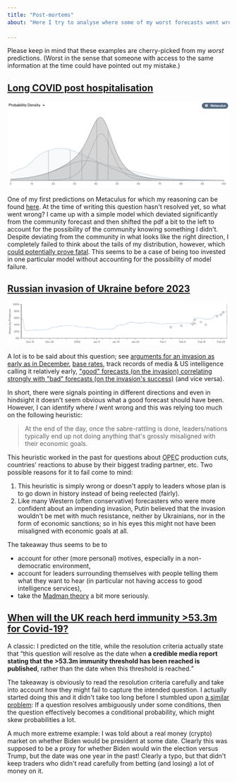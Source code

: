 ```yaml
---
title: "Post-mortems"
about: "Here I try to analyse where some of my worst forecasts went wrong."

---
```


Please keep in mind that these examples are cherry-picked from my _worst_ predictions. (Worst in the sense that someone with access to the same information at the time could have pointed out my mistake.)

## [Long COVID post hospitalisation](https://www.metaculus.com/questions/6589/long-covid-post-hospitalisation/)

![](/assets/metaculus_longcovidposthospitalisation_pdf.png)

One of my first predictions on Metaculus for which my reasoning can be found [here](https://www.metaculus.com/questions/6589/long-covid-post-hospitalisation/#comment-66160). At the time of writing this question hasn't resolved yet, so what went wrong? I came up with a simple model which deviated significantly from the community forecast and then shifted the pdf a bit to the left to account for the possibility of the community knowing something I didn't. Despite deviating from the community in what looks like the right direction, I completely failed to think about the tails of my distribution, however, which [could potentially prove fatal](https://www.metaculus.com/questions/6589/long-covid-post-hospitalisation/#comment-75918).
This seems to be a case of being too invested in one particular model without accounting for the possibility of model failure. <!--([<q>[The] tails are often dominated by model failure</q>](https://www.lesswrong.com/posts/GMCs73dCPTL8dWYGq/use-normal-predictions?commentId=rSybMo3qeQDTddqET))-->

## [Russian invasion of Ukraine before 2023](https://www.metaculus.com/questions/8898/russian-invasion-of-ukraine-before-2023/)

![](/assets/metaculus_ukraine_timeseries.png)

A lot is to be said about this question; see [arguments for an invasion as early as in December](https://twitter.com/DAlperovitch/status/1473362460673515527), [base rates](https://tellingthefuture.substack.com/p/notes-on-forecasting-the-invasion), track records of media & US intelligence calling it relatively early, ["good" forecasts (on the invasion) correlating strongly with "bad" forecasts (on the invasion's success)](https://astralcodexten.substack.com/p/ukraine-warcasting) (and vice versa).

In short, there were signals pointing in different directions and even in hindsight it doesn't seem obvious what a good forecast should have been. However, I can identify where _I_ went wrong and this was relying too much on the following heuristic:

> At the end of the day, once the sabre-rattling is done, leaders/nations typically end up not doing anything that's grossly misaligned with their economic goals. 

This heuristic worked in the past for questions about <abbr title="Organization of the Petroleum Exporting Countries">OPEC</abbr> production cuts, countries' reactions to abuse by their biggest trading partner, etc. Two possible reasons for it to fail come to mind:

1. This heuristic is simply wrong or doesn't apply to leaders whose plan is to go down in history instead of being reelected (fairly).
2. Like many Western (often conservative) forecasters who were more confident about an impending invasion, Putin believed that the invasion wouldn't be met with much resistance, neither by Ukrainians, nor in the form of economic sanctions; so in his eyes this might not have been misaligned with economic goals at all. 

The takeaway thus seems to be to
* account for other (more personal) motives, especially in a non-democratic environment,
* account for leaders surrounding themselves with people telling them what they want to hear (in particular not having access to good intelligence services),
* take the [Madman theory](https://en.wikipedia.org/wiki/Madman_theory) a bit more seriously.

<!--My reasoning for being more or less consistently below the community average was basically due to a mix of 

* not doing enough research (e.g. [this thread](https://twitter.com/DAlperovitch/status/1473362460673515527) gave solid arguments for an invasion as early as in December, but I only saw it after the invasion),
* thus relying on base rates too much (all out war being rare in Europe, Russian troops have already [occupied some areas](https://en.wikipedia.org/wiki/Occupied_territories_of_Ukraine) for a while without launching a full-blown invasion alienating the rest of Europe),
* [recency bias](https://en.wikipedia.org/wiki/Recency_bias) (see the dip around mid-February),
* thinking that media and US intelligence, not exactly having the best track record so far, are overreacting to a bluff.

I was saved (to some extent) by being aware of my ignorance and thus mostly deferring to the community.

That being said, Robert de Neufville wrote [a much more in-depth post-mortem on this question](https://tellingthefuture.substack.com/p/notes-on-forecasting-the-invasion) which is worth reading in its entirety, but I also want to present some arguments for why overly certain forecasts, despite being proven correct a posteriori, might not have been that good either: 

> <q>There are strong arguments that 85% was too high. Wars on this scale are historically rare, so we should probably be skeptical they’ll happen. It is also hard to say with certainty what will happen when it largely depends on a single person’s decision—as it did in this case—unless you have a very clear window into that person’s thinking. The fact that Putin was trying to obscure his intentions made it even harder. Russia’s actions in Georgia and Crimea foreshadowed Russia’s recent invasion of Ukraine, but those invasions were also on a significantly smaller scale. They seemed calibrated to stay below the threshold of triggering a unified international response. Even Putin’s inner circle reportedly thought he was bluffing. The US intelligence assessments that Russia would invade were compelling—and were consistent with open-source intelligence—but were clearly part of a messaging campaign designed to box Russia in, so they couldn’t be taken entirely at face value. Even if the decision to invade had already been made, it could still have been stopped at any time. Was there really less than a 1-in-6 chance that it could be deterred or an agreement could be reached?</q>

Scott Alexander wrote another excellent post-mortem [here on ACX](https://astralcodexten.substack.com/p/ukraine-warcasting), where he highlights how a lot of "pundits" seemed to happen to be on the right/wrong side of maybe mostly due to their political convictions and less so because of principled reasoning.-->

## [When will the UK reach herd immunity >53.3m for Covid-19?](https://www.metaculus.com/questions/6105/uk-covid-herd-immunity-533m-date/)

A classic: I predicted on the title, while the resolution criteria actually state that <q>this question will resolve as the date when <strong>a credible media report stating that the >53.3m immunity threshold has been reached is published</strong>, rather than the date when this threshold is reached.</q>

The takeaway is obviously to read the resolution criteria carefully and take into account how they might fail to capture the intended question. I actually started doing this and it didn't take too long before I stumbled upon [a similar problem](https://www.metaculus.com/questions/7544/pr%25C3%25B3spera-at-10000-residents-before-2035/#comment-76861): If a question resolves ambiguously under some conditions, then the question effectively becomes a conditional probability, which might skew probabilities a lot.

A much more extreme example: I was told about a real money (crypto) market on whether Biden would be president at some date. Clearly this was supposed to be a proxy for whether Biden would win the election versus Trump, but the date was one year in the past! Clearly a typo, but that didn't keep traders who didn't read carefully from betting (and losing) a lot of money on it.
